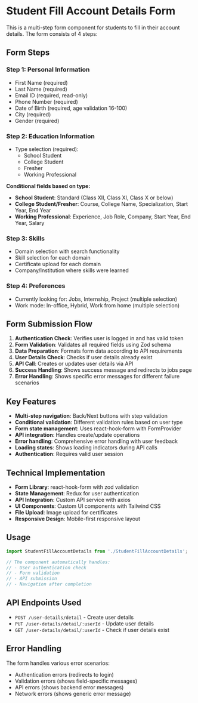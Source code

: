 # Student Fill Account Details Form

This is a multi-step form component for students to fill in their account details. The form consists of 4 steps:

## Form Steps

### Step 1: Personal Information
- First Name (required)
- Last Name (required)
- Email ID (required, read-only)
- Phone Number (required)
- Date of Birth (required, age validation 16-100)
- City (required)
- Gender (required)

### Step 2: Education Information
- Type selection (required):
  - School Student
  - College Student
  - Fresher
  - Working Professional

**Conditional fields based on type:**
- **School Student**: Standard (Class XII, Class XI, Class X or below)
- **College Student/Fresher**: Course, College Name, Specialization, Start Year, End Year
- **Working Professional**: Experience, Job Role, Company, Start Year, End Year, Salary

### Step 3: Skills
- Domain selection with search functionality
- Skill selection for each domain
- Certificate upload for each domain
- Company/Institution where skills were learned

### Step 4: Preferences
- Currently looking for: Jobs, Internship, Project (multiple selection)
- Work mode: In-office, Hybrid, Work from home (multiple selection)

## Form Submission Flow

1. **Authentication Check**: Verifies user is logged in and has valid token
2. **Form Validation**: Validates all required fields using Zod schema
3. **Data Preparation**: Formats form data according to API requirements
4. **User Details Check**: Checks if user details already exist
5. **API Call**: Creates or updates user details via API
6. **Success Handling**: Shows success message and redirects to jobs page
7. **Error Handling**: Shows specific error messages for different failure scenarios

## Key Features

- **Multi-step navigation**: Back/Next buttons with step validation
- **Conditional validation**: Different validation rules based on user type
- **Form state management**: Uses react-hook-form with FormProvider
- **API integration**: Handles create/update operations
- **Error handling**: Comprehensive error handling with user feedback
- **Loading states**: Shows loading indicators during API calls
- **Authentication**: Requires valid user session

## Technical Implementation

- **Form Library**: react-hook-form with zod validation
- **State Management**: Redux for user authentication
- **API Integration**: Custom API service with axios
- **UI Components**: Custom UI components with Tailwind CSS
- **File Upload**: Image upload for certificates
- **Responsive Design**: Mobile-first responsive layout

## Usage

```jsx
import StudentFillAccountDetails from './StudentFillAccountDetails';

// The component automatically handles:
// - User authentication check
// - Form validation
// - API submission
// - Navigation after completion
```

## API Endpoints Used

- `POST /user-details/detail` - Create user details
- `PUT /user-details/detail/:userId` - Update user details
- `GET /user-details/detail/:userId` - Check if user details exist

## Error Handling

The form handles various error scenarios:
- Authentication errors (redirects to login)
- Validation errors (shows field-specific messages)
- API errors (shows backend error messages)
- Network errors (shows generic error message) 